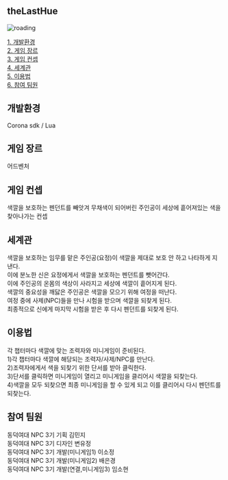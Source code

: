 
## theLastHue
![roading](https://user-images.githubusercontent.com/49058833/140884701-d2450e6e-6c85-46a7-86b0-3a872758f931.png)

[1. 개발환경](#개발환경)  
[2. 게임 장르](#게임-장르)  
[3. 게임 컨셉](#게임-컨셉)  
[4. 세계관](#세계관)  
[5. 이용법](#이용법)  
[6. 참여 팀원](#참여-팀원)  

## 개발환경
Corona sdk / Lua
## 게임 장르
어드벤처
## 게임 컨셉
색깔을 보호하는 펜던트를 빼앗겨 무채색이 되어버린 주인공이 세상에 흩어져있는 색을 찾아나가는 컨셉
## 세계관
색깔을 보호하는 임무를 맡은 주인공(요정)이 색깔을 제대로 보호 안 하고 나타하게 지낸다.  
이에 분노한 신은 요정에게서 색깔을 보호하는 펜던트를 뺏어간다.  
이에 주인공의 온몸의 색상이 사라지고 세상에 색깔이 흩어지게 된다.  
색깔의 중요성을 깨닳은 주인공은 색깔을 모으기 위해 여정을 떠난다.  
여정 중에 사제(NPC)들을 만나 시험을 받으며 색깔을 되찾게 된다.  
최종적으로 신에게 마지막 시험을 받은 후 다시 펜던트를 되찾게 된다.  
## 이용법
각 챕터마다 색깔에 맞는 조력자와 미니게임이 준비된다.  
1)각 챕터마다 색깔에 해당되는 조력자/사제/NPC를 만난다.  
2)조력자에게서 색을 되찾기 위한 단서를 받아 클릭한다.  
3)단서를 클릭하면 미니게임이 열리고 미니게임을 클리어시 색깔을 되찾는다.  
4)색깔을 모두 되찾으면 최종 미니게임을 할 수 있게 되고 이를 클리어시 다시 펜던트를 되찾는다.  
## 참여 팀원
동덕여대 NPC 3기 기획 김민지  
동덕여대 NPC 3기 디자인 변유정  
동덕여대 NPC 3기 개발(미니게임1) 이소정  
동덕여대 NPC 3기 개발(미니게임2) 배은경  
동덕여대 NPC 3기 개발(연결,미니게임3) 임소현  
